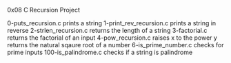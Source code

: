 0x08 C Recursion Project

0-puts_recursion.c prints a string
1-print_rev_recursion.c prints a string in reverse
2-strlen_recursion.c returns the length of a string
3-factorial.c returns the factorial of an input
4-pow_recursion.c raises x to the power y
returns the natural sqaure root of a number
6-is_prime_number.c checks for prime inputs
100-is_palindrome.c checks if a string is palindrome
